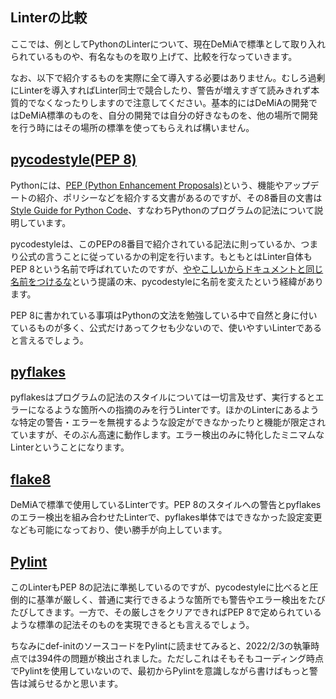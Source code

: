 ﻿## Linterの比較

ここでは、例としてPythonのLinterについて、現在DeMiAで標準として取り入れられているものや、有名なものを取り上げて、比較を行なっていきます。

なお、以下で紹介するものを実際に全て導入する必要はありません。むしろ過剰にLinterを導入すればLinter同士で競合したり、警告が増えすぎて読みきれず本質的でなくなったりしますので注意してください。基本的にはDeMiAの開発ではDeMiA標準のものを、自分の開発では自分の好きなものを、他の場所で開発を行う時にはその場所の標準を使ってもらえれば構いません。

## [pycodestyle(PEP 8)](https://pypi.org/project/pycodestyle/)
Pythonには、[PEP (Python Enhancement Proposals)](https://www.python.org/dev/peps/)という、機能やアップデートの紹介、ポリシーなどを紹介する文書があるのですが、その8番目の文書は[Style Guide for Python Code](https://www.python.org/dev/peps/pep-0008/)、すなわちPythonのプログラムの記法について説明しています。

pycodestyleは、このPEPの8番目で紹介されている記法に則っているか、つまり公式の言うことに従っているかの判定を行います。もともとはLinter自体もPEP 8という名前で呼ばれていたのですが、[ややこしいからドキュメントと同じ名前をつけるな](https://github.com/PyCQA/pycodestyle/issues/466)という提議の末、pycodestyleに名前を変えたという経緯があります。

PEP 8に書かれている事項はPythonの文法を勉強している中で自然と身に付いているものが多く、公式だけあってクセも少ないので、使いやすいLinterであると言えるでしょう。

## [pyflakes](https://github.com/PyCQA/pyflakes#design-principles)

pyflakesはプログラムの記法のスタイルについては一切言及せず、実行するとエラーになるような箇所への指摘のみを行うLinterです。ほかのLinterにあるような特定の警告・エラーを無視するような設定ができなかったりと機能が限定されていますが、そのぶん高速に動作します。エラー検出のみに特化したミニマムなLinterということになります。

## [flake8](https://flake8.pycqa.org/en/latest/)

DeMiAで標準で使用しているLinterです。PEP 8のスタイルへの警告とpyflakesのエラー検出を組み合わせたLinterで、pyflakes単体ではできなかった設定変更なども可能になっており、使い勝手が向上しています。

## [Pylint](https://pylint.pycqa.org/en/latest/)
このLinterもPEP 8の記法に準拠しているのですが、pycodestyleに比べると圧倒的に基準が厳しく、普通に実行できるような箇所でも警告やエラー検出をたびたびしてきます。一方で、その厳しさをクリアできればPEP 8で定められているような標準の記法そのものを実現できるとも言えるでしょう。

ちなみにdef-initのソースコードをPylintに読ませてみると、2022/2/3の執筆時点では394件の問題が検出されました。ただしこれはそもそもコーディング時点でPylintを使用していないので、最初からPylintを意識しながら書けばもっと警告は減らせるかと思います。



